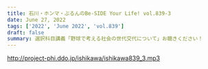 ```yaml
---
title: 石川・ホンマ・ぶるんのBe-SIDE Your Life! vol.839-3
date: June 27, 2022
tags: ['2022', 'June 2022', 'vol.839']
draft: false
summary: 選択科目講義「野球で考える社会の世代交代について」お聴きください！
---
```


http://project-phi.ddo.jp/ishikawa/ishikawa839_3.mp3
